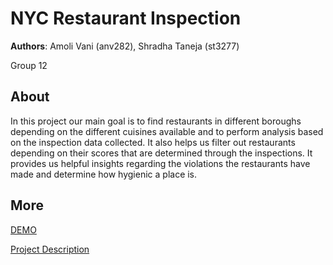# NYC Restaurant Inspection
**Authors**: Amoli Vani (anv282), Shradha Taneja (st3277)

Group 12 

<!---![Screenhot](screenshot.jpg)--->

## About
In this project our main goal is to find restaurants in different boroughs depending on the different cuisines available and to perform analysis based on the inspection data collected. It also helps us filter out restaurants depending on their scores that are determined through the inspections. It provides us helpful insights regarding the violations the restaurants have made and determine how hygienic a place is. 


## More
[DEMO](https://nyu-vis-fall2018.github.io/storytelling-group-12/)

[Project Description](project.pdf)
